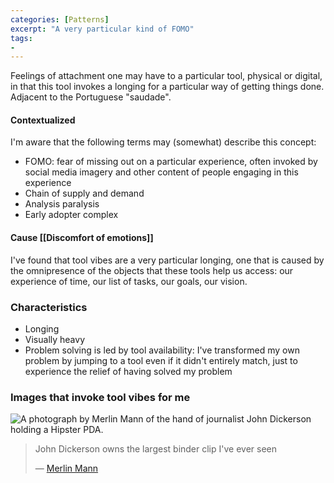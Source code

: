 ```yaml
---
categories: [Patterns]
excerpt: "A very particular kind of FOMO"
tags:
- 
---
```

Feelings of attachment one may have to a particular tool, physical or digital, in that this tool invokes a longing for a particular way of getting things done. Adjacent to the Portuguese "saudade".

#### Contextualized
I'm aware that the following terms may (somewhat) describe this concept:
- FOMO: fear of missing out on a particular experience, often invoked by social media imagery and other content of people engaging in this experience
- Chain of supply and demand
- Analysis paralysis
- Early adopter complex

#### Cause [[Discomfort of emotions]]
I've found that tool vibes are a very particular longing, one that is caused by the omnipresence of the objects that these tools help us access: our experience of time, our list of tasks, our goals, our vision. 

### Characteristics
- Longing
- Visually heavy
- Problem solving is led by tool availability: I've transformed my own problem by jumping to a tool even if it didn't entirely match, just to experience the relief of having solved my problem

### Images that invoke tool vibes for me
  
![A photograph by Merlin Mann of the hand of journalist John Dickerson holding a Hipster PDA.](https://res.cloudinary.com/dbi2zounq/image/upload/c_scale,w_700/v1668935311/zinzy.website/merlin-mann-hipster-pda_hemu7b.png)


> John Dickerson owns the largest binder clip I've ever seen
>
> — [Merlin Mann](https://www.flickr.com/photos/merlin/4156770100/in/photolist-m1Mqy-yJV6x-4e8xfG-4gd39d-53r5Bf-eufzY-yC4c-qChqu-7kjwW1-qCgAv-4tpjr-N6Vr-5FmsDX-dLRWe-4DjfaG-4gF8GS-6bqERj-iNhoN-vk7SJ-4RxX3-5FqFBb-5FqKMN-6bqFkm-qCgzm-4BidQe-hcojC-5Fmm7e-2ibVwrb-7YQmK-6VnSap-qChiY-vka8h-qCgVa-4CrCZo-4DeYhH-43HDy-5Fmsf6-4mkaen-fkB1x-4vtpq1-6hDxp-5SVVnS-qChhJ-ePTou-qCgWi-5Fmh5V-7g1mUR-5FqCfm-5M6Uu-4TKygr)